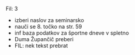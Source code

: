 Fil: 3 
- izberi naslov za seminarsko
- nauči se 8. točko na str. 59
- inf baza podatkov za športne dneve v spletno
- Duma Župančič preberi
- FIL: nek tekst prebrat
